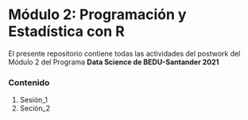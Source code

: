 # Módulo 2: Programación y Estadística con R
El presente repositorio contiene todas las actividades del postwork del Módulo 2 del Programa **Data Science de BEDU-Santander 2021**

### Contenido
1. Sesión_1
2. Seción_2
